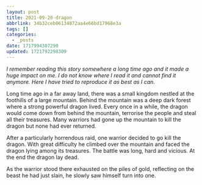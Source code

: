 ```yaml
---
layout: post
title: 2021-09-20-dragon
abbrlink: 34b32ceb06134872aa4e66bd17968e3a
tags: []
categories:
  - _posts
date: 1717994307290
updated: 1721792298309
---
```


*I remember reading this story somewhere a long time ago and it made a huge impact on me. I do not know where I read it and cannot find it anymore. Here I have tried to reproduce it as best as I can.*

Long time ago in a far away land, there was a small kingdom nestled at the foothills of a large mountain. Behind the mountain was a deep dark forest where a strong powerful dragon lived. Every once in a while, the dragon would come down from behind the mountain, terrorise the people and steal all their treasures. Many warriors had gone up the mountain to kill the dragon but none had ever returned.

After a particularly horrendous raid, one warrior decided to go kill the dragon. With great difficulty he climbed over the mountain and faced the dragon lying among its treasures. The battle was long, hard and vicious. At the end the dragon lay dead.

As the warrior stood there exhausted on the piles of gold, reflecting on the beast he had just slain, he slowly saw himself turn into one.
